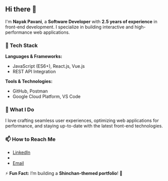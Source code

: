 ## Hi there 👋  
I'm **Nayak Pavani**, a **Software Developer** with **2.5 years of experience** in front-end development. I specialize in building interactive and high-performance web applications.  

### 🚀 Tech Stack  
**Languages & Frameworks:**  
- JavaScript (ES6+), React.js, Vue.js  
- REST API Integration  

**Tools & Technologies:**  
- GitHub, Postman  
- Google Cloud Platform, VS Code  

### 🌟 What I Do  
I love crafting seamless user experiences, optimizing web applications for performance, and staying up-to-date with the latest front-end technologies.  

### 📫 How to Reach Me  
- [LinkedIn](https://www.linkedin.com/in/pavani-nayak-94b883212/)  
- 
- [Email](nayakpavani676@gmail.com)  

⚡ **Fun Fact:** I’m building a **Shinchan-themed portfolio**! 🚀  

